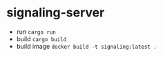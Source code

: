 # signaling-server

- run `cargo run`
- build `cargo build`
- build image `docker build -t signaling:latest .`
